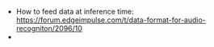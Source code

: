 - How to feed data at inference time: https://forum.edgeimpulse.com/t/data-format-for-audio-recogniton/2096/10
- 